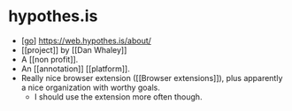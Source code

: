 # hypothes.is

- [[go]] https://web.hypothes.is/about/
- [[project]] by [[Dan Whaley]]
- A [[non profit]].
- An [[annotation]] [[platform]].
- Really nice browser extension ([[Browser extensions]]), plus apparently a nice organization with worthy goals.
  - I should use the extension more often though.


[//begin]: # "Autogenerated link references for markdown compatibility"
[go]: go "Go"
[dan-whaley]: dan-whaley "Dan Whaley"
[browser-extensions]: browser-extensions "Browser Extensions"
[//end]: # "Autogenerated link references"